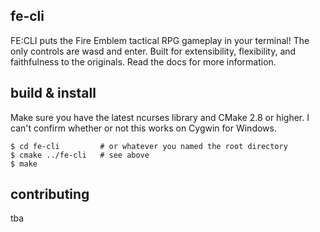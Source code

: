 fe-cli
------

FE:CLI puts the Fire Emblem tactical RPG gameplay in your terminal! The only controls are wasd and enter. Built for extensibility, flexibility, and faithfulness to the originals.
Read the docs for more information.

build & install
---------------

Make sure you have the latest ncurses library and CMake 2.8 or higher. I can't confirm whether or not this works on Cygwin for Windows.
```
$ cd fe-cli         # or whatever you named the root directory
$ cmake ../fe-cli   # see above
$ make
```

contributing
------------
tba
